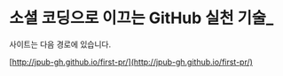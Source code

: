 # 소셜 코딩으로 이끄는 GitHub 실천 기술_

사이트는 다음 경로에 있습니다.

[http://jpub-gh.github.io/first-pr/](http://jpub-gh.github.io/first-pr/)
